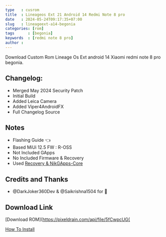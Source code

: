 ```yaml
---
type   : cusrom
title  : Lineageos Ext 21 Android 14 Redmi Note 8 pro 
date   : 2024-05-24T09:17:35+07:00
slug   : lineageext-a14-begonia
categories: [rom]
tags      : [begonia]
keywords  : [redmi note 8 pro]
author : 
---
```


Download Custom Rom Lineage Os Ext android 14 Xiaomi redmi note 8 pro begonia.

## Changelog:

- Merged May 2024 Security Patch
- Initial Build 
- Added Leica Camera 
- Added Viper4AndroidFX
- Full Changelog Source

## Notes
- Flashing Guide 👈
- Based MiUi 12.5 FW : R-OSS
- Not Included GApps
- No Included Firmware & Recovery 
- Used [Recovery & NikGApps-Core](https://t.me/BegoniaUpdateIndonesia/2092)


## Credits and Thanks
- @DarkJoker360Dev & @Saikrishna1504 for 🌲

## Download Link
[Download ROM](https://pixeldrain.com/api/file/5fCwpcUG(

[How To Install](https://telegra.ph/Flash-ROM-AOSP-A12-Based-MIUI-125-FW-R-OSS-Non-Dynamic---Begonia-01-18)

